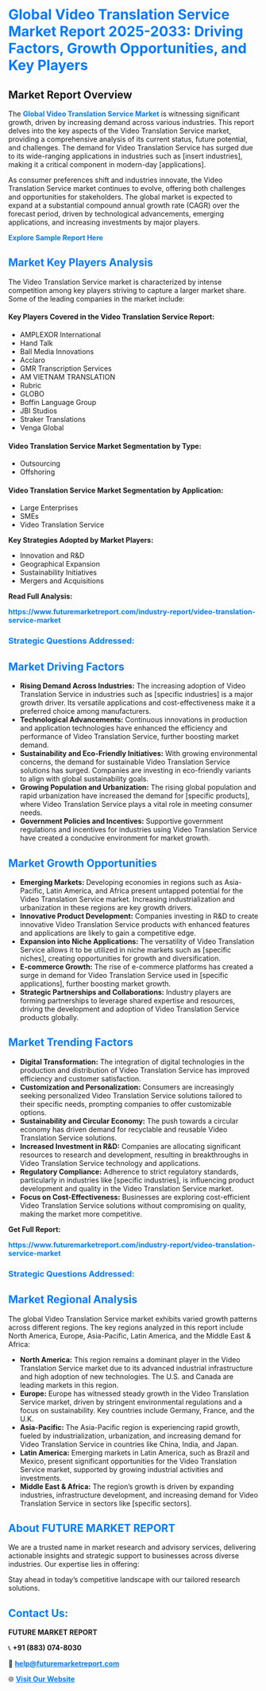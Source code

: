 <h1 style="color: #007BFF;">Global Video Translation Service Market Report 2025-2033: Driving Factors, Growth Opportunities, and Key Players</h1>

<section id="overview">
<h2>Market Report Overview</h2>
<p>The <a href="https://www.futuremarketreport.com/industry-report/video-translation-service-market" style="color: #007BFF; text-decoration: none;"><strong>Global Video Translation Service Market</strong></a> is witnessing significant growth, driven by increasing demand across various industries. This report delves into the key aspects of the Video Translation Service market, providing a comprehensive analysis of its current status, future potential, and challenges. The demand for Video Translation Service has surged due to its wide-ranging applications in industries such as [insert industries], making it a critical component in modern-day [applications].</p>
<p>As consumer preferences shift and industries innovate, the Video Translation Service market continues to evolve, offering both challenges and opportunities for stakeholders. The global market is expected to expand at a substantial compound annual growth rate (CAGR) over the forecast period, driven by technological advancements, emerging applications, and increasing investments by major players.</p>
</section>

<section id="overview">
<p><a href="https://www.futuremarketreport.com/request-sample/reportId=121716" style="color: #007BFF; text-decoration: none;"><strong>Explore Sample Report Here</strong></a></p>
</section>

<section id="key-players">
<h2 style="color: #007BFF;">Market Key Players Analysis</h2>
<p>The Video Translation Service market is characterized by intense competition among key players striving to capture a larger market share. Some of the leading companies in the market include:</p>
<h4>Key Players Covered in the Video Translation Service Report:</h4>
<ul><li>AMPLEXOR International</li><li>Hand Talk</li><li>Ball Media Innovations</li><li>Acclaro</li><li>GMR Transcription Services</li><li>AM VIETNAM TRANSLATION</li><li>Rubric</li><li>GLOBO</li><li>Boffin Language Group</li><li>JBI Studios</li><li>Straker Translations</li><li>Venga Global</li></ul>
<h4>Video Translation Service Market Segmentation by Type:</h4>
<ul><li>Outsourcing</li><li>Offshoring</li></ul>

<h4>Video Translation Service Market Segmentation by Application:</h4>
<ul><li>Large Enterprises</li><li>SMEs</li><li>Video Translation Service</li></ul>
<p><strong>Key Strategies Adopted by Market Players:</strong></p>
<ul>
<li>Innovation and R&D</li>
<li>Geographical Expansion</li>
<li>Sustainability Initiatives</li>
<li>Mergers and Acquisitions</li>
</ul>
</section>

<section>
<p><strong>Read Full Analysis: </strong></p><a href="https://www.futuremarketreport.com/industry-report/video-translation-service-market" style="color: #007BFF; text-decoration: none;"><strong>https://www.futuremarketreport.com/industry-report/video-translation-service-market</strong></a>
<h3 style="color: #007BFF;">Strategic Questions Addressed:</h3>
</section>

<section id="driving-factors">
<h2 style="color: #007BFF;">Market Driving Factors</h2>
<ul>
<li><strong>Rising Demand Across Industries:</strong> The increasing adoption of Video Translation Service in industries such as [specific industries] is a major growth driver. Its versatile applications and cost-effectiveness make it a preferred choice among manufacturers.</li>
<li><strong>Technological Advancements:</strong> Continuous innovations in production and application technologies have enhanced the efficiency and performance of Video Translation Service, further boosting market demand.</li>
<li><strong>Sustainability and Eco-Friendly Initiatives:</strong> With growing environmental concerns, the demand for sustainable Video Translation Service solutions has surged. Companies are investing in eco-friendly variants to align with global sustainability goals.</li>
<li><strong>Growing Population and Urbanization:</strong> The rising global population and rapid urbanization have increased the demand for [specific products], where Video Translation Service plays a vital role in meeting consumer needs.</li>
<li><strong>Government Policies and Incentives:</strong> Supportive government regulations and incentives for industries using Video Translation Service have created a conducive environment for market growth.</li>
</ul>
</section>

<section id="growth-opportunities">
<h2 style="color: #007BFF;">Market Growth Opportunities</h2>
<ul>
<li><strong>Emerging Markets:</strong> Developing economies in regions such as Asia-Pacific, Latin America, and Africa present untapped potential for the Video Translation Service market. Increasing industrialization and urbanization in these regions are key growth drivers.</li>
<li><strong>Innovative Product Development:</strong> Companies investing in R&D to create innovative Video Translation Service products with enhanced features and applications are likely to gain a competitive edge.</li>
<li><strong>Expansion into Niche Applications:</strong> The versatility of Video Translation Service allows it to be utilized in niche markets such as [specific niches], creating opportunities for growth and diversification.</li>
<li><strong>E-commerce Growth:</strong> The rise of e-commerce platforms has created a surge in demand for Video Translation Service used in [specific applications], further boosting market growth.</li>
<li><strong>Strategic Partnerships and Collaborations:</strong> Industry players are forming partnerships to leverage shared expertise and resources, driving the development and adoption of Video Translation Service products globally.</li>
</ul>
</section>

<section id="trending-factors">
<h2 style="color: #007BFF;">Market Trending Factors</h2>
<ul>
<li><strong>Digital Transformation:</strong> The integration of digital technologies in the production and distribution of Video Translation Service has improved efficiency and customer satisfaction.</li>
<li><strong>Customization and Personalization:</strong> Consumers are increasingly seeking personalized Video Translation Service solutions tailored to their specific needs, prompting companies to offer customizable options.</li>
<li><strong>Sustainability and Circular Economy:</strong> The push towards a circular economy has driven demand for recyclable and reusable Video Translation Service solutions.</li>
<li><strong>Increased Investment in R&D:</strong> Companies are allocating significant resources to research and development, resulting in breakthroughs in Video Translation Service technology and applications.</li>
<li><strong>Regulatory Compliance:</strong> Adherence to strict regulatory standards, particularly in industries like [specific industries], is influencing product development and quality in the Video Translation Service market.</li>
<li><strong>Focus on Cost-Effectiveness:</strong> Businesses are exploring cost-efficient Video Translation Service solutions without compromising on quality, making the market more competitive.</li>
</ul>
</section>

<section>
<p><strong>Get Full Report: </strong></p><a href="https://www.futuremarketreport.com/industry-report/video-translation-service-market" style="color: #007BFF; text-decoration: none;"><strong>https://www.futuremarketreport.com/industry-report/video-translation-service-market</strong></a>
<h3 style="color: #007BFF;">Strategic Questions Addressed:</h3>
</section>


<section id="regional-analysis">
<h2 style="color: #007BFF;">Market Regional Analysis</h2>
<p>The global Video Translation Service market exhibits varied growth patterns across different regions. The key regions analyzed in this report include North America, Europe, Asia-Pacific, Latin America, and the Middle East & Africa:</p>
<ul>
<li><strong>North America:</strong> This region remains a dominant player in the Video Translation Service market due to its advanced industrial infrastructure and high adoption of new technologies. The U.S. and Canada are leading markets in this region.</li>
<li><strong>Europe:</strong> Europe has witnessed steady growth in the Video Translation Service market, driven by stringent environmental regulations and a focus on sustainability. Key countries include Germany, France, and the U.K.</li>
<li><strong>Asia-Pacific:</strong> The Asia-Pacific region is experiencing rapid growth, fueled by industrialization, urbanization, and increasing demand for Video Translation Service in countries like China, India, and Japan.</li>
<li><strong>Latin America:</strong> Emerging markets in Latin America, such as Brazil and Mexico, present significant opportunities for the Video Translation Service market, supported by growing industrial activities and investments.</li>
<li><strong>Middle East & Africa:</strong> The region’s growth is driven by expanding industries, infrastructure development, and increasing demand for Video Translation Service in sectors like [specific sectors].</li>
</ul>
</section>

<footer>
<h2 style="color: #007BFF;">About FUTURE MARKET REPORT</h2>
<p>We are a trusted name in market research and advisory services, delivering actionable insights and strategic support to businesses across diverse industries. Our expertise lies in offering:</p>

<p>Stay ahead in today’s competitive landscape with our tailored research solutions.</p>

<h2 style="color: #007BFF;">Contact Us:</h2>
<p><strong>FUTURE MARKET REPORT</strong></p>
<p>📞 <strong>+91 (883) 074-8030</strong></p>
<p>📧 <strong><a href="mailto:help@futuremarketreport.com" style="color: #007BFF;">help@futuremarketreport.com</a></strong></p>
<p>🌐 <strong><a href="https://www.futuremarketreport.com/" style="color: #007BFF;">Visit Our Website</a></strong></p>
</footer>